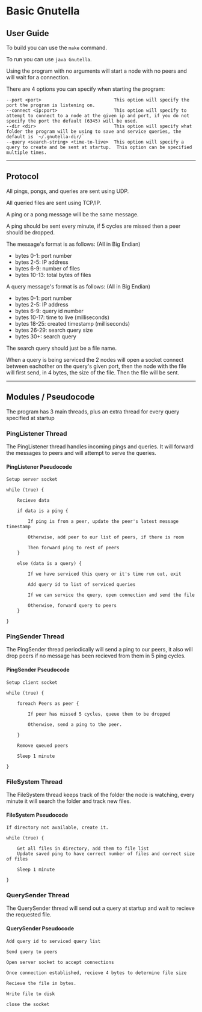 # Basic Gnutella

## User Guide

To build you can use the `make` command.

To run you can use `java Gnutella`.

Using the program with no arguments will start a node with no peers and will wait for a connection.

There are 4 options you can specify when starting the program:

    --port <port>                           This option will specify the port the program is listening on.
    --connect <ip:port>                     This option will specify to attempt to connect to a node at the given ip and port, if you do not specify the port the default (6345) will be used.
    --dir <dir>                             This option will specify what folder the program will be using to save and service queries, the default is `~/.gnutella-dir/`
    --query <search-string> <time-to-live>  This option will specify a query to create and be sent at startup.  This option can be specified multiple times.

---

## Protocol

All pings, pongs, and queries are sent using UDP.

All queried files are sent using TCP/IP.

A ping or a pong message will be the same message.

A ping should be sent every minute, if 5 cycles are missed then a peer should be dropped.

The message's format is as follows: (All in Big Endian)

- bytes 0-1: port number
- bytes 2-5: IP address
- bytes 6-9: number of files
- bytes 10-13: total bytes of files

A query message's format is as follows: (All in Big Endian)

- bytes 0-1: port number
- bytes 2-5: IP address
- bytes 6-9: query id number
- bytes 10-17: time to live (milliseconds)
- bytes 18-25: created timestamp (milliseconds)
- bytes 26-29: search query size
- bytes 30+: search query

The search query should just be a file name.

When a query is being serviced the 2 nodes will open a socket connect between eachother on the query's given port, then the
node with the file will first send, in 4 bytes, the size of the file.  Then the file will be sent.

---

## Modules / Pseudocode

The program has 3 main threads, plus an extra thread for every query specified at startup

### PingListener Thread

The PingListener thread handles incoming pings and queries.  It will forward the messages to peers and will attempt to serve the queries.

#### PingListener Pseudocode

    Setup server socket

    while (true) {

        Recieve data

        if data is a ping {

            If ping is from a peer, update the peer's latest message timestamp

            Otherwise, add peer to our list of peers, if there is room

            Then forward ping to rest of peers
        }

        else (data is a query) {

            If we have serviced this query or it's time run out, exit

            Add query id to list of serviced queries

            If we can service the query, open connection and send the file

            Otherwise, forward query to peers
        }

    }

### PingSender Thread

The PingSender thread periodically will send a ping to our peers, it also will drop peers if no message has been recieved from them in 5 ping cycles.

#### PingSender Pseudocode

    Setup client socket

    while (true) {

        foreach Peers as peer {

            If peer has missed 5 cycles, queue them to be dropped

            Otherwise, send a ping to the peer.

        }

        Remove queued peers

        Sleep 1 minute

    }

### FileSystem Thread

The FileSystem thread keeps track of the folder the node is watching, every minute it will search the folder and track new files.

#### FileSystem Pseudocode

    If directory not available, create it.

    while (true) {

        Get all files in directory, add them to file list
        Update saved ping to have correct number of files and correct size of files

        Sleep 1 minute

    }

### QuerySender Thread

The QuerySender thread will send out a query at startup and wait to recieve the requested file.

#### QuerySender Pseudocode

    Add query id to serviced query list

    Send query to peers

    Open server socket to accept connections

    Once connection established, recieve 4 bytes to determine file size

    Recieve the file in bytes.

    Write file to disk

    close the socket

